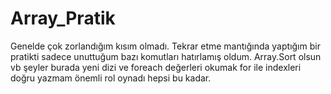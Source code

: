 # Array_Pratik
Genelde çok zorlandığım kısım olmadı. Tekrar etme mantığında yaptığım bir pratikti sadece unuttuğum bazı komutları hatırlamış oldum. Array.Sort olsun vb şeyler burada yeni dizi ve foreach değerleri okumak for ile indexleri doğru yazmam önemli rol oynadı hepsi bu kadar.
